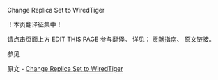  Change Replica Set to WiredTiger

 ！本页翻译征集中！

请点击页面上方 EDIT THIS PAGE 参与翻译。
详见：
[贡献指南]( https://github.com/JinMuInfo/MongoDB-Manual-zh/blob/master/CONTRIBUTING.md )、
[原文链接](  https://docs.mongodb.com/manual/tutorial/change-replica-set-wiredtiger/  )。

 参见

原文 - [Change Replica Set to WiredTiger]( https://docs.mongodb.com/manual/tutorial/change-replica-set-wiredtiger/ )


